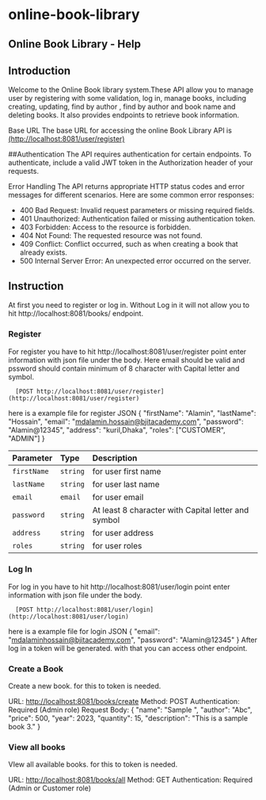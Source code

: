 # online-book-library
## Online Book Library - Help
## Introduction
Welcome to the Online Book library system.These API allow you to manage user by registering with some validation, log in, manage books, including creating, updating, find by author , find by author and book name and deleting books. It also provides endpoints to retrieve book information.

Base URL
The base URL for accessing the online Book Library API is [(http://localhost:8081/user/register)](http://localhost:8081/user/register)

##Authentication
The API requires authentication for certain endpoints. To authenticate, include a valid JWT token in the Authorization header of your requests.

Error Handling
The API returns appropriate HTTP status codes and error messages for different scenarios. Here are some common error responses:

- 400 Bad Request: Invalid request parameters or missing required fields.
- 401 Unauthorized: Authentication failed or missing authentication token.
- 403 Forbidden: Access to the resource is forbidden.
- 404 Not Found: The requested resource was not found.
- 409 Conflict: Conflict occurred, such as when creating a book that already exists.
- 500 Internal Server Error: An unexpected error occurred on the server.

## Instruction
At first you need to register or log in. Without Log in it will not allow you to hit http://localhost:8081/books/ endpoint.

### Register
For register you have to hit http://localhost:8081/user/register  point enter information with json file under the body. Here email should be valid and pssword should contain minimum of 8 character with Capital letter and symbol.

```http
  [POST http://localhost:8081/user/register](http://localhost:8081/user/register)
```
here is a example file for register JSON
{
  "firstName": "Alamin",
  "lastName": "Hossain",
  "email": "mdalamin.hossain@bjitacademy.com",
  "password": "Alamin@12345",
  "address": "kuril,Dhaka",
  "roles": ["CUSTOMER", "ADMIN"]
}

| Parameter | Type     | Description                |
| :-------- | :------- | :------------------------- |
| `firstName` | `string` | for user first name |
| `lastName` | `string` | for user last name |
| `email` | `email` | for user email|
| `password` | `string` | At least 8 character with Capital letter and symbol |
| `address` | `string` | for user address |
| `roles` | `string` | for user roles |

### Log In
For log in you have to hit http://localhost:8081/user/login  point enter information with json file under the body. 

```http
  [POST http://localhost:8081/user/login](http://localhost:8081/user/login)
```
here is a example file for login JSON
{
  "email": "mdalaminhossain@bjitacademy.com",
  "password": "Alamin@12345"
}
After log in a token will be generated. with that you can access other endpoint.

### Create a Book
Create a new book. for this to token is needed.

URL: [http://localhost:8081/books/create](http://localhost:8081/books/create)
Method: POST
Authentication: Required (Admin role)
Request Body:
{
  "name": "Sample ",
  "author": "Abc",
  "price": 500,
  "year": 2023,
	"quantity": 15,
  "description": "This is a sample book 3."
}

### View all books
VIew all available books. for this to token is needed.

URL: [http://localhost:8081/books/all]([http://localhost:8081/books/create](http://localhost:8081/books/all))
Method: GET
Authentication: Required (Admin or Customer role)



